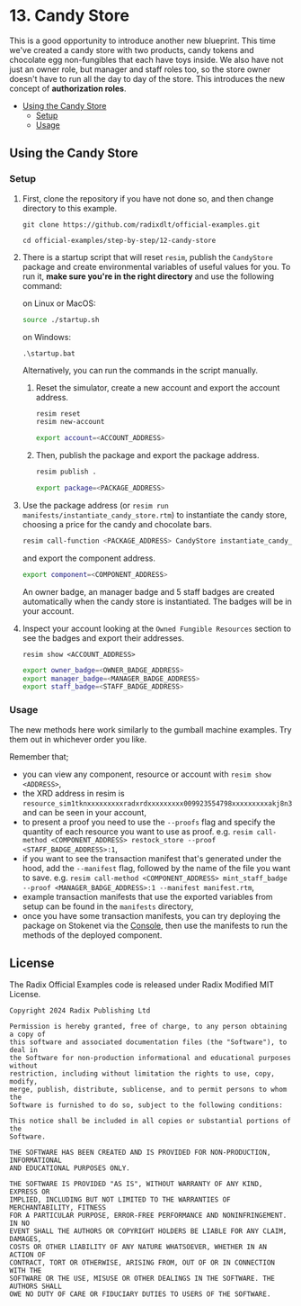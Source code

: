 # 13. Candy Store

This is a good opportunity to introduce another new blueprint. This time we've
created a candy store with two products, candy tokens and chocolate egg
non-fungibles that each have toys inside. We also have not just an owner role,
but manager and staff roles too, so the store owner doesn't have to run all the
day to day of the store. This introduces the new concept of **authorization
roles**.

- [Using the Candy Store](#using-the-candy-store)
  - [Setup](#setup)
  - [Usage](#usage)

## Using the Candy Store

### Setup

1.  First, clone the repository if you have not done so, and then change
    directory to this example.

    ```
    git clone https://github.com/radixdlt/official-examples.git

    cd official-examples/step-by-step/12-candy-store
    ```

2.  There is a startup script that will reset `resim`, publish the `CandyStore`
    package and create environmental variables of useful values for you. To run
    it, **make sure you're in the right directory** and use the following
    command:

    on Linux or MacOS:

    ```sh
    source ./startup.sh
    ```

    on Windows:

    ```dos
    .\startup.bat
    ```

    Alternatively, you can run the commands in the script manually.

    1. Reset the simulator, create a new account and export the account address.

       ```sh
       resim reset
       resim new-account
       ```

       ```sh
       export account=<ACCOUNT_ADDRESS>
       ```

    2. Then, publish the package and export the package address.

       ```sh
       resim publish .
       ```

       ```sh
       export package=<PACKAGE_ADDRESS>
       ```

3.  Use the package address (or
    `resim run manifests/instantiate_candy_store.rtm`) to instantiate the candy
    store, choosing a price for the candy and chocolate bars.

    ```sh
    resim call-function <PACKAGE_ADDRESS> CandyStore instantiate_candy_store <CANDY_PRICE> <CHOCOLATE_BAR_PRICE>
    ```

    and export the component address.

    ```sh
    export component=<COMPONENT_ADDRESS>
    ```

    An owner badge, an manager badge and 5 staff badges are created
    automatically when the candy store is instantiated. The badges will be in
    your account.

4.  Inspect your account looking at the `Owned Fungible Resources` section to
    see the badges and export their addresses.

    ```
    resim show <ACCOUNT_ADDRESS>
    ```

    ```sh
    export owner_badge=<OWNER_BADGE_ADDRESS>
    export manager_badge=<MANAGER_BADGE_ADDRESS>
    export staff_badge=<STAFF_BADGE_ADDRESS>
    ```

### Usage

The new methods here work similarly to the gumball machine examples. Try them
out in whichever order you like.

Remember that;

- you can view any component, resource or account with `resim show <ADDRESS>`,
- the XRD address in resim is
  `resource_sim1tknxxxxxxxxxradxrdxxxxxxxxx009923554798xxxxxxxxxakj8n3` and can
  be seen in your account,
- to present a proof you need to use the `--proofs` flag and specify the
  quantity of each resource you want to use as proof. e.g.
  `resim call-method <COMPONENT_ADDRESS> restock_store --proof <STAFF_BADGE_ADDRESS>:1`,
- if you want to see the transaction manifest that's generated under the hood,
  add the `--manifest` flag, followed by the name of the file you want to save.
  e.g.
  `resim call-method <COMPONENT_ADDRESS> mint_staff_badge --proof <MANAGER_BADGE_ADDRESS>:1 --manifest manifest.rtm`,
- example transaction manifests that use the exported variables from setup can
  be found in the `manifests` directory,
- once you have some transaction manifests, you can try deploying the package on
  Stokenet via the
  [Console](https://stokenet-console.radixdlt.com/deploy-package), then use the
  manifests to run the methods of the deployed component.

## License

The Radix Official Examples code is released under Radix Modified MIT License.

    Copyright 2024 Radix Publishing Ltd

    Permission is hereby granted, free of charge, to any person obtaining a copy of
    this software and associated documentation files (the "Software"), to deal in
    the Software for non-production informational and educational purposes without
    restriction, including without limitation the rights to use, copy, modify,
    merge, publish, distribute, sublicense, and to permit persons to whom the
    Software is furnished to do so, subject to the following conditions:

    This notice shall be included in all copies or substantial portions of the
    Software.

    THE SOFTWARE HAS BEEN CREATED AND IS PROVIDED FOR NON-PRODUCTION, INFORMATIONAL
    AND EDUCATIONAL PURPOSES ONLY.

    THE SOFTWARE IS PROVIDED "AS IS", WITHOUT WARRANTY OF ANY KIND, EXPRESS OR
    IMPLIED, INCLUDING BUT NOT LIMITED TO THE WARRANTIES OF MERCHANTABILITY, FITNESS
    FOR A PARTICULAR PURPOSE, ERROR-FREE PERFORMANCE AND NONINFRINGEMENT. IN NO
    EVENT SHALL THE AUTHORS OR COPYRIGHT HOLDERS BE LIABLE FOR ANY CLAIM, DAMAGES,
    COSTS OR OTHER LIABILITY OF ANY NATURE WHATSOEVER, WHETHER IN AN ACTION OF
    CONTRACT, TORT OR OTHERWISE, ARISING FROM, OUT OF OR IN CONNECTION WITH THE
    SOFTWARE OR THE USE, MISUSE OR OTHER DEALINGS IN THE SOFTWARE. THE AUTHORS SHALL
    OWE NO DUTY OF CARE OR FIDUCIARY DUTIES TO USERS OF THE SOFTWARE.
